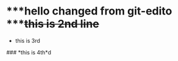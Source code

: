 # ***hello changed from git-edito  ***<s>this is 2nd line</s>




<ul><li>this is 3rd




</li></ul>### *this is 4th*d
